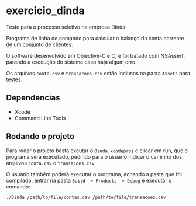 # exercicio_dinda
Teste para o processo seletivo na empresa Dinda:

Programa de linha de comando para calcular o balanço da conta corrente de um conjunto de clientes.


O software desenvolvido em Objective-C e C, e foi tratado com NSAssert, parando a execução do sistema caso haja algum erro. 

Os arquivos `conta.csv` e `transacoes.csv` estão inclusos na pasta `Assets` para testes. 

## Dependencias

* Xcode
* Command Line Tools

## Rodando o projeto

Para rodar o projeto basta excutar o `Dinda.xcodeproj` e clicar em run, que o programa será executado, pedindo para o usuário indicar o caminho dos arquivos `conta.csv` e `transacoes.csv`

O usuário também poderá executar o programa, achando a pasta que foi compilado, entrar na pasta `Build -> Products -> Debug` e executar o comando:
        
    ./Dinda /path/to/file/contas.csv /path/to/file/transacoes.csv
